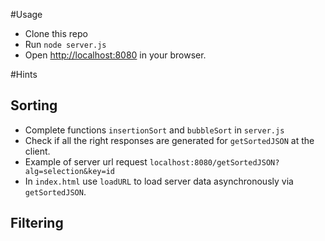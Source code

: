 #Usage

* Clone this repo
* Run  ``` node server.js ```
* Open [http://localhost:8080](http://localhost:8080) in your browser.


#Hints

## Sorting

* Complete functions ```insertionSort``` and ```bubbleSort``` in ```server.js```
* Check if all the right responses are generated for ```getSortedJSON``` at the client.
* Example of server url request ```localhost:8080/getSortedJSON?alg=selection&key=id```
* In ```index.html``` use ```loadURL``` to load server data asynchronously via ```getSortedJSON```.


## Filtering
